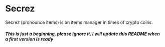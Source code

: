 # Secrez

Secrez (pronounce items) is an items manager in times of crypto coins.

##### This is just a beginning, please ignore it. I will update this README when a first version is ready

